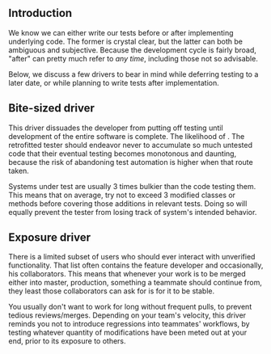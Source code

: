 ## Introduction

We know we can either write our tests before or after implementing underlying code. The former is crystal clear, but the latter can both be ambiguous and subjective. Because the development cycle is fairly broad, "after" can pretty much refer to *any time*, including those not so advisable.

Below, we discuss a few drivers to bear in mind while deferring testing to a later date, or while planning to write tests after implementation.

## Bite-sized driver

This driver dissuades the developer from putting off testing until development of the entire software is complete. The likelihood of . The retrofitted tester should endeavor never to accumulate so much untested code that their eventual testing becomes monotonous and daunting, because the risk of abandoning test automation is higher when that route taken.

Systems under test are usually 3 times bulkier than the code testing them. This means that on average, try not to exceed 3 modified classes or methods before covering those additions in relevant tests. Doing so will equally prevent the tester from losing track of system's intended behavior.

## Exposure driver

There is a limited subset of users who should ever interact with unverified functionality. That list often contains the feature developer and occasionally, his collaborators. This means that whenever your work is to be merged either into master, production, something a teammate should continue from, they least those collaborators can ask for is for it to be stable.

You usually don't want to work for long without frequent pulls, to prevent tedious reviews/merges. Depending on your team's velocity, this driver reminds you not to introduce regressions into teammates' workflows, by testing whatever quantity of modifications have been meted out at your end, prior to its exposure to others.